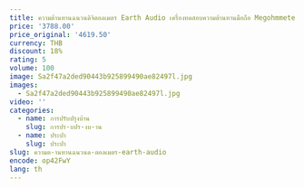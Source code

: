```yaml
---
title: ความต้านทานฉนวนดิจิตอลเมตร Earth Audio เครื่องทดสอบความต้านทานมือถือ Megohmmeter ลําโพงตัวต้านทานเสียง Ohmmeter LCD Backl
price: '3788.00'
price_original: '4619.50'
currency: THB
discount: 18%
rating: 5
volume: 100
image: Sa2f47a2ded90443b925899490ae82497l.jpg
images:
  - Sa2f47a2ded90443b925899490ae82497l.jpg
video: ''
categories:
  - name: การปรับปรุงบ้าน
    slug: การปร-บปร-งบ-าน
  - name: ประปา
    slug: ประปา
slug: ความต-านทานฉนวนด-ตอลเมตร-earth-audio
encode: op42FwY
lang: th
---
```

  